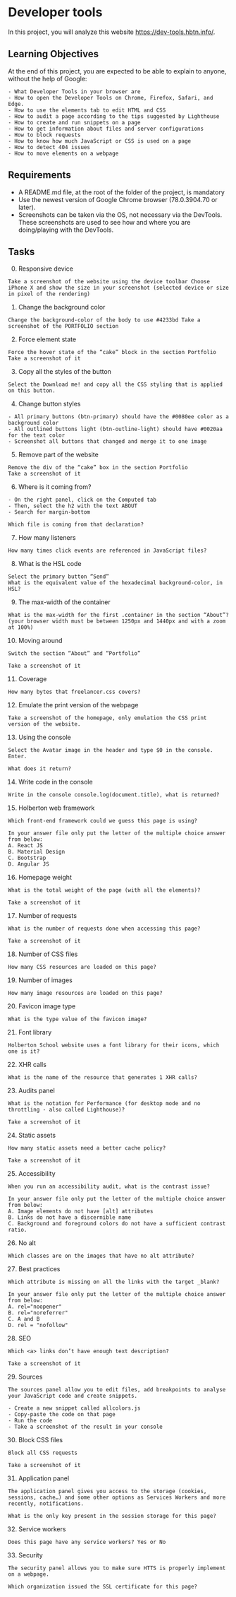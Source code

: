 # Developer tools

In this project, you will analyze this website https://dev-tools.hbtn.info/.

## Learning Objectives
At the end of this project, you are expected to be able to explain to anyone, without the help of Google:


```
- What Developer Tools in your browser are
- How to open the Developer Tools on Chrome, Firefox, Safari, and Edge.
- How to use the elements tab to edit HTML and CSS
- How to audit a page according to the tips suggested by Lighthouse
- How to create and run snippets on a page
- How to get information about files and server configurations
- How to block requests
- How to know how much JavaScript or CSS is used on a page
- How to detect 404 issues
- How to move elements on a webpage
```
## Requirements

- A README.md file, at the root of the folder of the project, is mandatory
- Use the newest version of Google Chrome browser (78.0.3904.70 or later).
- Screenshots can be taken via the OS, not necessary via the DevTools. These screenshots are used to see how and where you are doing/playing with the DevTools.

## Tasks
0. Responsive device
```
Take a screenshot of the website using the device toolbar Choose iPhone X and show the size in your screenshot (selected device or size in pixel of the rendering)
```
1. Change the background color
```
Change the background-color of the body to use #4233bd Take a screenshot of the PORTFOLIO section
```
2. Force element state
```
Force the hover state of the “cake” block in the section Portfolio Take a screenshot of it
```
3. Copy all the styles of the button
```
Select the Download me! and copy all the CSS styling that is applied on this button.
```
4. Change button styles
```
- All primary buttons (btn-primary) should have the #0080ee color as a background color
- All outlined buttons light (btn-outline-light) should have #0020aa for the text color
- Screenshot all buttons that changed and merge it to one image
```
5. Remove part of the website
```
Remove the div of the “cake” box in the section Portfolio
Take a screenshot of it
```
6. Where is it coming from?
```
- On the right panel, click on the Computed tab
- Then, select the h2 with the text ABOUT
- Search for margin-bottom

Which file is coming from that declaration?
```
7. How many listeners
```
How many times click events are referenced in JavaScript files?
```
8. What is the HSL code
```
Select the primary button “Send”
What is the equivalent value of the hexadecimal background-color, in HSL?
```
9. The max-width of the container
```
What is the max-width for the first .container in the section “About”? (your browser width must be between 1250px and 1440px and with a zoom at 100%)
```
10. Moving around
```
Switch the section “About” and “Portfolio”

Take a screenshot of it
```
11. Coverage
```
How many bytes that freelancer.css covers?
```
12. Emulate the print version of the webpage
```
Take a screenshot of the homepage, only emulation the CSS print version of the website.
```
13. Using the console
```
Select the Avatar image in the header and type $0 in the console. Enter.

What does it return?
```
14. Write code in the console
```
Write in the console console.log(document.title), what is returned?
```
15. Holberton web framework
```
Which front-end framework could we guess this page is using?

In your answer file only put the letter of the multiple choice answer from below:
A. React JS
B. Material Design
C. Bootstrap
D. Angular JS
```
16. Homepage weight
```
What is the total weight of the page (with all the elements)?

Take a screenshot of it
```

17. Number of requests
```
What is the number of requests done when accessing this page?

Take a screenshot of it
```
18. Number of CSS files
```
How many CSS resources are loaded on this page?
```
19. Number of images
```
How many image resources are loaded on this page?
```
20. Favicon image type
```
What is the type value of the favicon image?
```
21. Font library
```
Holberton School website uses a font library for their icons, which one is it?
```
22. XHR calls
```
What is the name of the resource that generates 1 XHR calls?
```
23. Audits panel
```
What is the notation for Performance (for desktop mode and no throttling - also called Lighthouse)?

Take a screenshot of it
```
24. Static assets
```
How many static assets need a better cache policy?

Take a screenshot of it
```
25. Accessibility
```
When you run an accessibility audit, what is the contrast issue?

In your answer file only put the letter of the multiple choice answer from below:
A. Image elements do not have [alt] attributes
B. Links do not have a discernible name
C. Background and foreground colors do not have a sufficient contrast ratio.
```
26. No alt
```
Which classes are on the images that have no alt attribute?
```
27. Best practices
```
Which attribute is missing on all the links with the target _blank?

In your answer file only put the letter of the multiple choice answer from below:
A. rel="noopener"
B. rel="noreferrer"
C. A and B
D. rel = "nofollow"
```
28. SEO
```
Which <a> links don’t have enough text description?

Take a screenshot of it
```
29. Sources
```
The sources panel allow you to edit files, add breakpoints to analyse your JavaScript code and create snippets.

- Create a new snippet called allcolors.js
- Copy-paste the code on that page
- Run the code
- Take a screenshot of the result in your console
```
30. Block CSS files
```
Block all CSS requests

Take a screenshot of it
```
31. Application panel
```
The application panel gives you access to the storage (cookies, sessions, cache…) and some other options as Services Workers and more recently, notifications.

What is the only key present in the session storage for this page?
```
32. Service workers
```
Does this page have any service workers? Yes or No
```
33. Security
```
The security panel allows you to make sure HTTS is properly implement on a webpage.

Which organization issued the SSL certificate for this page?
```
